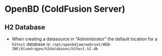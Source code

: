 # OpenBD (ColdFusion Server)


## H2 Database

* When creating a datasource in "Administrator" the default location for a `h2test` database is:
  `/opt/openbdjam/webroot/WEB-INF/bluedragon/h2databases/h2test.h2.db`


